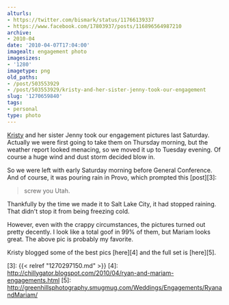 ```yaml
---
alturls:
- https://twitter.com/bismark/status/11766139337
- https://www.facebook.com/17803937/posts/116896564987210
archive:
- 2010-04
date: '2010-04-07T17:04:00'
imagealt: engagement photo
imagesizes:
- '1280'
imagetype: png
old_paths:
- /post/503553929
- /post/503553929/kristy-and-her-sister-jenny-took-our-engagement
slug: '1270659840'
tags:
- personal
type: photo
---
```


[Kristy][2] and her sister Jenny took our engagement pictures last
Saturday.  Actually we were first going to take them on Thursday morning,
but the weather report looked menacing, so we moved it up to Tuesday
evening.  Of course a huge wind and dust storm decided blow in.

So we were left with early Saturday morning before General Conference. And
of course, it was pouring rain in Provo, which prompted this [post][3]:

> screw you Utah.

Thankfully by the time we made it to Salt Lake City, it had stopped
raining.  That didn't stop it from being freezing cold.

However, even with the crappy circumstances, the pictures turned out
pretty decently.  I look like a total goof in 99% of them, but Mariam
looks great.  The above pic is probably my favorite.

Kristy blogged some of the best pics [here][4] and the full set is
[here][5].

[2]: http://www.chillygator.blogspot.com/
[3]: {{< relref "1270297150.md" >}}
[4]: http://chillygator.blogspot.com/2010/04/ryan-and-mariam-engagements.html
[5]: http://greenhillsphotography.smugmug.com/Weddings/Engagements/RyanandMariam/
